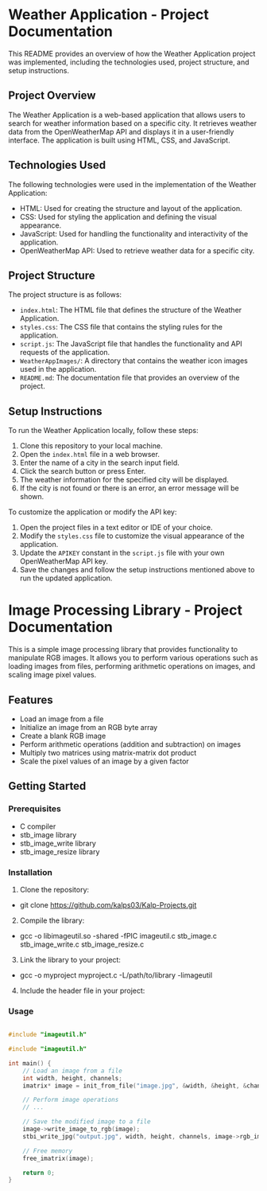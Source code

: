 # Weather Application - Project Documentation

This README provides an overview of how the Weather Application project was implemented, including the technologies used, project structure, and setup instructions.

## Project Overview

The Weather Application is a web-based application that allows users to search for weather information based on a specific city. It retrieves weather data from the OpenWeatherMap API and displays it in a user-friendly interface. The application is built using HTML, CSS, and JavaScript.

## Technologies Used

The following technologies were used in the implementation of the Weather Application:

- HTML: Used for creating the structure and layout of the application.
- CSS: Used for styling the application and defining the visual appearance.
- JavaScript: Used for handling the functionality and interactivity of the application.
- OpenWeatherMap API: Used to retrieve weather data for a specific city.

## Project Structure

The project structure is as follows:


- `index.html`: The HTML file that defines the structure of the Weather Application.
- `styles.css`: The CSS file that contains the styling rules for the application.
- `script.js`: The JavaScript file that handles the functionality and API requests of the application.
- `WeatherAppImages/`: A directory that contains the weather icon images used in the application.
- `README.md`: The documentation file that provides an overview of the project.

## Setup Instructions

To run the Weather Application locally, follow these steps:

1. Clone this repository to your local machine.
2. Open the `index.html` file in a web browser.
3. Enter the name of a city in the search input field.
4. Click the search button or press Enter.
5. The weather information for the specified city will be displayed.
6. If the city is not found or there is an error, an error message will be shown.

To customize the application or modify the API key:

1. Open the project files in a text editor or IDE of your choice.
2. Modify the `styles.css` file to customize the visual appearance of the application.
3. Update the `APIKEY` constant in the `script.js` file with your own OpenWeatherMap API key.
4. Save the changes and follow the setup instructions mentioned above to run the updated application.

# Image Processing Library - Project Documentation

This is a simple image processing library that provides functionality to manipulate RGB images. It allows you to perform various operations such as loading images from files, performing arithmetic operations on images, and scaling image pixel values.

## Features

- Load an image from a file
- Initialize an image from an RGB byte array
- Create a blank RGB image
- Perform arithmetic operations (addition and subtraction) on images
- Multiply two matrices using matrix-matrix dot product
- Scale the pixel values of an image by a given factor

## Getting Started

### Prerequisites

- C compiler
- stb_image library
- stb_image_write library
- stb_image_resize library

### Installation

1. Clone the repository:
- git clone https://github.com/kalps03/Kalp-Projects.git

2. Compile the library:
- gcc -o libimageutil.so -shared -fPIC imageutil.c stb_image.c stb_image_write.c stb_image_resize.c


3. Link the library to your project:
- gcc -o myproject myproject.c -L/path/to/library -limageutil


4. Include the header file in your project:

### Usage

```c

#include "imageutil.h"

#include "imageutil.h"

int main() {
    // Load an image from a file
    int width, height, channels;
    imatrix* image = init_from_file("image.jpg", &width, &height, &channels);

    // Perform image operations
    // ...

    // Save the modified image to a file
    image->write_image_to_rgb(image);
    stbi_write_jpg("output.jpg", width, height, channels, image->rgb_image, 100);

    // Free memory
    free_imatrix(image);

    return 0;
}
